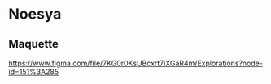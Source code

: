 # Noesya

## Maquette 

https://www.figma.com/file/7KG0r0KsUBcxrt7iXGaR4m/Explorations?node-id=151%3A285